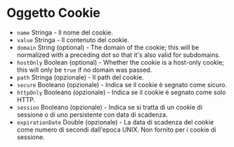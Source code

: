 # Oggetto Cookie

* `name` Stringa - Il nome del cookie.
* `value` Stringa - Il contenuto del cookie.
* `domain` String (optional) - The domain of the cookie; this will be normalized with a preceding dot so that it's also valid for subdomains.
* `hostOnly` Boolean (optional) - Whether the cookie is a host-only cookie; this will only be `true` if no domain was passed.
* `path` Stringa (opzionale) - Il path del cookie.
* `secure` Booleano (opzionale) - Indica se il cookie è segnato come sicuro.
* `httpOnly` Booleano (opzionale) - Indica se il cookie è segnato come solo HTTP.
* `session` Booleano (opzionale) - Indica se si tratta di un cookie di sessione o di uno persistente con data di scadenza.
* `expirationDate` Double (opzionale) - La data di scadenza del cookie come numero di secondi dall'epoca UNIX. Non fornito per i cookie di sessione.